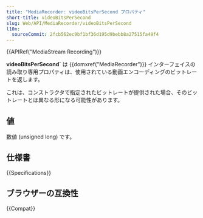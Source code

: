```yaml
---
title: "MediaRecorder: videoBitsPerSecond プロパティ"
short-title: videoBitsPerSecond
slug: Web/API/MediaRecorder/videoBitsPerSecond
l10n:
  sourceCommit: 2fcb562ec9bf1bf36d195d9bebb8a27515fa49f4
---
```


{{APIRef("MediaStream Recording")}}

**videoBitsPerSecond`** は {{domxref("MediaRecorder")}} インターフェイスの読み取り専用プロパティは、使用されている動画エンコーディングのビットレートを返します。

これは、コンストラクタで指定されたビットレートが提供された場合、そのビットレートとは異なる形になる可能性があります。

## 値

数値 (unsigned long) です。

## 仕様書

{{Specifications}}

## ブラウザーの互換性

{{Compat}}
